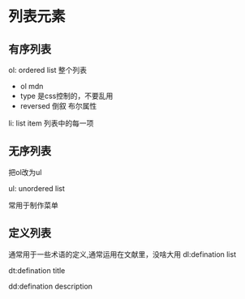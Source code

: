 # 列表元素

## 有序列表

ol: ordered list 整个列表
- ol mdn
- type 是css控制的，不要乱用
- reversed 倒叙 布尔属性

li: list item 列表中的每一项

## 无序列表

把ol改为ul

ul: unordered list

常用于制作菜单

## 定义列表

通常用于一些术语的定义,通常运用在文献里，没啥大用
dl:defination list

dt:defination title

dd:defination description
